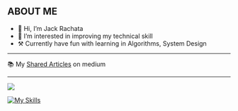 ## ABOUT ME
- 👋 Hi, I’m Jack Rachata
- 👀 I’m interested in improving my technical skill
- ⚒️ Currently have fun with learning in Algorithms, System Design

---

📚 My [Shared Articles](https://medium.com/@rachata.ptnn) on medium

---

![](https://leetcard.jacoblin.cool/rachata-ptnn?ext=heatmap)

[![My Skills](https://skillicons.dev/icons?i=go,rust,ts,gcp,github,ubuntu,mongodb,mysql,redis)](https://skillicons.dev)
